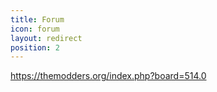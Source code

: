 ```yaml
---
title: Forum
icon: forum
layout: redirect
position: 2
---
```

https://themodders.org/index.php?board=514.0